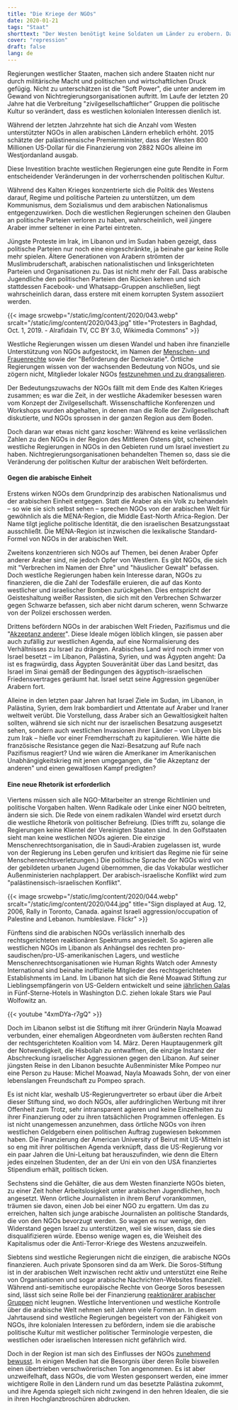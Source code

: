 ```yaml
---
title: "Die Kriege der NGOs"
date: 2020-01-21
tags: "Staat"
shorttext: "Der Westen benötigt keine Soldaten um Länder zu erobern. Dafür hat er seine NGO's die in der Gier nach Geld alles tun was aufgetragen ist."
cover: "repression"
draft: false
lang: de
---
```


Regierungen westlicher Staaten, machen sich andere Staaten nicht nur durch militärische Macht und politischen und wirtschaftlichen Druck gefügig. Nicht zu unterschätzen ist die "Soft Power", die unter anderem im Gewand von Nichtregierungsorganisationen auftritt. Im Laufe der letzten 20 Jahre hat die Verbreitung "zivilgesellschaftlicher” Gruppen die politische Kultur so verändert, dass es westlichen kolonialen Interessen dienlich ist.

Während der letzten Jahrzehnte hat sich die Anzahl vom Westen unterstützter NGOs in allen arabischen Ländern erheblich erhöht. 2015 schätzte der palästinensische Premierminister, dass der Westen 800 Millionen US-Dollar für die Finanzierung von 2882 NGOs alleine im Westjordanland ausgab.

Diese Investition brachte westlichen Regierungen eine gute Rendite in Form entscheidender Veränderungen in der vorherrschenden politischen Kultur.

Während des Kalten Krieges konzentrierte sich die Politik des Westens darauf, Regime und politische Parteien zu unterstützen, um dem Kommunismus, dem Sozialismus und dem arabischen Nationalismus entgegenzuwirken. Doch die westlichen Regierungen scheinen den Glauben an politische Parteien verloren zu haben, wahrscheinlich, weil jüngere Araber immer seltener in eine Partei eintreten.

Jüngste Proteste im Irak, im Libanon und im Sudan haben gezeigt, dass politische Parteien nur noch eine eingeschränkte, ja beinahe gar keine Rolle mehr spielen. Ältere Generationen von Arabern strömten der Muslimbruderschaft, arabischen nationalistischen und linksgerichteten Parteien und Organisationen zu. Das ist nicht mehr der Fall. Dass arabische Jugendliche den politischen Parteien den Rücken kehren und sich stattdessen Facebook- und Whatsapp-Gruppen anschließen, liegt wahrscheinlich daran, dass erstere mit einem korrupten System assoziiert werden.

{{< image srcwebp="/static/img/content/2020/043.webp" srcalt="/static/img/content/2020/043.jpg" title="Protesters in Baghdad, Oct. 1, 2019. - Alrafidain TV, CC BY 3.0, Wikimedia Commons" >}}

Westliche Regierungen wissen um diesen Wandel und haben ihre finanzielle Unterstützung von NGOs aufgestockt, im Namen der [Menschen- und Frauenrechte](/static/downloads/R44233.pdf "U.S. Foreign Assistance to the Middle East: Historical Background, Recent Trends, and the FY2016 Request") sowie der "Beförderung der Demokratie". Örtliche Regierungen wissen von der wachsenden Bedeutung von NGOs, und sie zögern nicht, Mitglieder lokaler NGOs [festzunehmen und zu drangsalieren](https://foreignpolicy.com/2018/06/07/the-real-reason-the-middle-east-hates-ngos/ "The Real Reason the Middle East Hates NGOs").

Der Bedeutungszuwachs der NGOs fällt mit dem Ende des Kalten Krieges zusammen; es war die Zeit, in der westliche Akademiker besessen waren vom Konzept der Zivilgesellschaft. Wissenschaftliche Konferenzen und Workshops wurden abgehalten, in denen man die Rolle der Zivilgesellschaft diskutierte, und NGOs sprossen in der ganzen Region aus dem Boden.

Doch daran war etwas nicht ganz koscher: Während es keine verlässlichen Zahlen zu den NGOs in der Region des Mittleren Ostens gibt, scheinen westliche Regierungen in NGOs in den Gebieten rund um Israel investiert zu haben. Nichtregierungsorganisationen behandelten Themen so, dass sie die Veränderung der politischen Kultur der arabischen Welt beförderten.

#### Gegen die arabische Einheit

Erstens wirken NGOs dem Grundprinzip des arabischen Nationalismus und der arabischen Einheit entgegen. Statt die Araber als ein Volk zu behandeln – so wie sie sich selbst sehen – sprechen NGOs von der arabischen Welt für gewöhnlich als die MENA-Region, die Middle East-North Africa-Region. Der Name tilgt jegliche politische Identität, die den israelischen Besatzungsstaat ausschließt. Die MENA-Region ist inzwischen die lexikalische Standard-Formel von NGOs in der arabischen Welt.

Zweitens konzentrieren sich NGOs auf Themen, bei denen Araber Opfer anderer Araber sind, nie jedoch Opfer von Westlern. Es gibt NGOs, die sich mit "Verbrechen im Namen der Ehre" und "häuslicher Gewalt" befassen. Doch westliche Regierungen haben kein Interesse daran, NGOs zu finanzieren, die die Zahl der Todesfälle eruieren, die auf das Konto westlicher und israelischer Bomben zurückgehen. Dies entspricht der Geisteshaltung weißer Rassisten, die sich mit den Verbrechen Schwarzer gegen Schwarze befassen, sich aber nicht darum scheren, wenn Schwarze von der Polizei erschossen werden.

Drittens befördern NGOs in der arabischen Welt Frieden, Pazifismus und die "[Akzeptanz anderer](https://www.turess.com/alhiwar/10395 "جميعا ضد التطبيع ومع المقاومة")". Diese Ideale mögen löblich klingen, sie passen aber auch zufällig zur westlichen Agenda, auf eine Normalisierung des Verhältnisses zu Israel zu drängen. Arabisches Land wird noch immer von Israel besetzt – im Libanon, Palästina, Syrien, und was Ägypten angeht: Da ist es fragwürdig, dass Ägypten Souveränität über das Land besitzt, das Israel im Sinai gemäß der Bedingungen des ägyptisch-israelischen Friedensvertrages geräumt hat. Israel setzt seine Aggression gegenüber Arabern fort.

Alleine in den letzten paar Jahren hat Israel Ziele im Sudan, im Libanon, in Palästina, Syrien, dem Irak bombardiert und Attentate auf Araber und Iraner weltweit verübt. Die Vorstellung, dass Araber sich an Gewaltlosigkeit halten sollten, während sie sich nicht nur der israelischen Besatzung ausgesetzt sehen, sondern auch westlichen Invasionen ihrer Länder – von Libyen bis zum Irak – hieße vor einer Fremdherrschaft zu kapitulieren. Wie hätte die französische Resistance gegen die Nazi-Besatzung auf Rufe nach Pazifismus reagiert? Und wie wären die Amerikaner im Amerikanischen Unabhängigkeitskrieg mit jenen umgegangen, die "die Akzeptanz der anderen" und einen gewaltlosen Kampf predigten?

#### Eine neue Rhetorik ist erforderlich

Viertens müssen sich alle NGO-Mitarbeiter an strenge Richtlinien und politische Vorgaben halten. Wenn Radikale oder Linke einer NGO beitreten, ändern sie sich. Die Rede von einem radikalen Wandel wird ersetzt durch die westliche Rhetorik von politischer Befreiung. (Dies trifft zu, solange die Regierungen keine Klientel der Vereinigten Staaten sind. In den Golfstaaten sieht man keine westlichen NGOs agieren. Die einzige Menschenrechtsorganisation, die in Saudi-Arabien zugelassen ist, wurde von der Regierung ins Leben gerufen und kritisiert das Regime nie für seine Menschenrechtsverletzungen.) Die politische Sprache der NGOs wird von der gebildeten urbanen Jugend übernommen, die das Vokabular westlicher Außenministerien nachplappert. Der arabisch-israelische Konflikt wird zum "palästinensisch-israelischen Konflikt".

{{< image srcwebp="/static/img/content/2020/044.webp" srcalt="/static/img/content/2020/044.jpg" title="Sign displayed at Aug. 12, 2006, Rally in Toronto, Canada. against Israeli aggression/occupation of Palestine and Lebanon. humbleslave. Flickr" >}}

Fünftens sind die arabischen NGOs verlässlich innerhalb des rechtsgerichteten reaktionären Spektrums angesiedelt. So agieren alle westlichen NGOs im Libanon als Anhängsel des rechten pro-saudischen/pro-US-amerikanischen Lagers, und westliche Menschenrechtsorganisationen wie Human Rights Watch oder Amnesty International sind beinahe inoffizielle Mitglieder des rechtsgerichteten Establishments im Land. Im Libanon hat sich die René Moawad Stiftung zur Lieblingsempfängerin von US-Geldern entwickelt und seine [jährlichen Galas](https://www.lorientlejour.com/article/517800/Social_-_Diner_de_gala_de_la_FRM-USA_a_WashingtonDon_de_deux_millions_de_dollars_d%2527une_ONG_internationale_a_la_Fondation_Rene_Moawad.html "Social - Dîner de gala de la FRM-USA à Washington Don de deux millions de dollars d’une ONG internationale à la Fondation René Moawad") in Fünf-Sterne-Hotels in Washington D.C. ziehen lokale Stars wie Paul Wolfowitz an.

{{< youtube "4xmDYa-r7gQ" >}}

Doch im Libanon selbst ist die Stiftung mit ihrer Gründerin Nayla Moawad verbunden, einer ehemaligen Abgeordneten vom äußersten rechten Rand der rechtsgerichteten Koalition vom 14. März. Deren Hauptaugenmerk gilt der Notwendigkeit, die Hisbollah zu entwaffnen, die einzige Instanz der Abschreckung israelischer Aggressionen gegen den Libanon. Auf seiner jüngsten Reise in den Libanon besuchte Außenminister Mike Pompeo nur eine Person zu Hause: Michel Moawad, Nayla Moawads Sohn, der von einer lebenslangen Freundschaft zu Pompeo sprach.

Es ist nicht klar, weshalb US-Regierungvertreter so erbaut über die Arbeit dieser Stiftung sind, wo doch NGOs, aller aufdringlichen Werbung mit ihrer Offenheit zum Trotz, sehr intransparent agieren und keine Einzelheiten zu ihrer Finanzierung oder zu ihren tatsächlichen Programmen offenlegen. Es ist nicht unangemessen anzunehmen, dass örtliche NGOs von ihren westlichen Geldgebern einen politischen Auftrag zugewiesen bekommen haben. Die Finanzierung der American University of Beirut mit US-Mitteln ist so eng mit ihrer politischen Agenda verknüpft, dass die US-Regierung vor ein paar Jahren die Uni-Leitung bat herauszufinden, wie denn die Eltern jedes einzelnen Studenten, der an der Uni ein von den USA finanziertes Stipendium erhält, politisch ticken.

Sechstens sind die Gehälter, die aus dem Westen finanzierte NGOs bieten, zu einer Zeit hoher Arbeitslosigkeit unter arabischen Jugendlichen, hoch angesetzt. Wenn örtliche Journalisten in ihrem Beruf vorankommen, träumen sie davon, einen Job bei einer NGO zu ergattern. Um das zu erreichen, halten sich junge arabische Journalisten an politische Standards, die von den NGOs bevorzugt werden. So wagen es nur wenige, den Widerstand gegen Israel zu unterstützen, weil sie wissen, dass sie dies disqualifizieren würde. Ebenso wenige wagen es, die Weisheit des Kapitalismus oder die Anti-Terror-Kriege des Westens anzuzweifeln.

Siebtens sind westliche Regierungen nicht die einzigen, die arabische NGOs finanzieren. Auch private Sponsoren sind da am Werk. Die Soros-Stiftung ist in der arabischen Welt inzwischen recht aktiv und unterstützt eine Reihe von Organisationen und sogar arabische Nachrichten-Websites finanziell. Während anti-semitische europäische Rechte von George Soros besessen sind, lässt sich seine Rolle bei der Finanzierung [reaktionärer arabischer Gruppen](https://daraj.com/who-we-are/ "من نحن") nicht leugnen. Westliche Interventionen und westliche Kontrolle über die arabische Welt nehmen seit Jahren viele Formen an. In diesem Jahrtausend sind westliche Regierungen begeistert von der Fähigkeit von NGOs, ihre kolonialen Interessen zu befördern, indem sie die arabische politische Kultur mit westlicher politischer Terminologie verpesten, die westlichen oder israelischen Interessen nicht gefährlich wird.

Doch in der Region ist man sich des Einflusses der NGOs [zunehmend bewusst](https://www.wattan.tv/ar/news/85643.html "دولة إن جي أوز في فلسطين - بقلم: عبدالرحمن ظاهر"). In einigen Medien hat die Besorgnis über deren Rolle bisweilen einen übertrieben verschwörerischen Ton angenommen. Es ist aber unzweifelhaft, dass NGOs, die vom Westen gesponsert werden, eine immer wichtigere Rolle in den Ländern rund um das besetzte Palästina zukommt, und ihre Agenda spiegelt sich nicht zwingend in den hehren Idealen, die sie in ihren Hochglanzbroschüren abdrucken.
